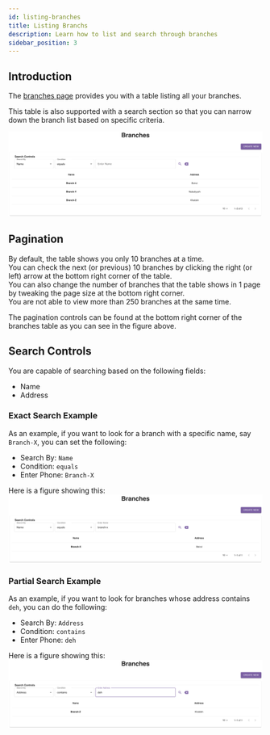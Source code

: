 ```yaml
---
id: listing-branches
title: Listing Branchs
description: Learn how to list and search through branches
sidebar_position: 3
---
```


## Introduction

The [branches page](https://parceltracer.app/branches) provides you with a table listing all your branches.

This table is also supported with a search section so that you can narrow down the branch list based on specific criteria.

![alt text](./media/branches-listing.png)

## Pagination

By default, the table shows you only 10 branches at a time.\
You can check the next (or previous) 10 branches by clicking the right (or left) arrow at the bottom right corner of the table.\
You can also change the number of branches that the table shows in 1 page by tweaking the page size at the bottom right corner.\
You are not able to view more than 250 branches at the same time.

The pagination controls can be found at the bottom right corner of the branches table as you can see in the figure above.

## Search Controls

You are capable of searching based on the following fields:
- Name
- Address

### Exact Search Example
As an example, if you want to look for a branch with a specific name, say `Branch-X`, you can set the following:
- Search By: `Name`
- Condition: `equals`
- Enter Phone: `Branch-X`

Here is a figure showing this:
![alt text](./media/search-exact-branch.png)

### Partial Search Example

As an example, if you want to look for branches whose address contains `deh`, you can do the following:
- Search By: `Address`
- Condition: `contains`
- Enter Phone: `deh`

Here is a figure showing this:
![alt text](./media/search-partial-branch.png)